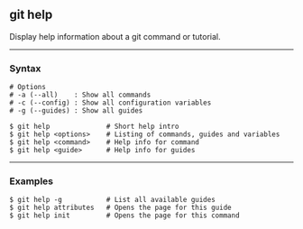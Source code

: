 ## git help
Display help information about a git command or tutorial.

-------------------------------------------------------------------------------
### Syntax
```shell
# Options
# -a (--all)    : Show all commands
# -c (--config) : Show all configuration variables
# -g (--guides) : Show all guides

$ git help              # Short help intro
$ git help <options>    # Listing of commands, guides and variables
$ git help <command>    # Help info for command
$ git help <guide>      # Help info for guides
```

-------------------------------------------------------------------------------
### Examples
```shell
$ git help -g           # List all available guides
$ git help attributes   # Opens the page for this guide
$ git help init         # Opens the page for this command 
```


